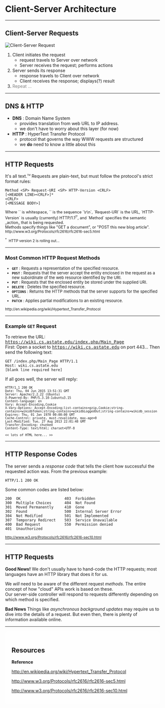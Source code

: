 # Client-Server Architecture

---

## Client-Server Requests

<!-- .element: class="center" -->
![](images/client-server-http.png "Client-Server Request")

1. Client initiates the request
    * request travels to Server over network
    * Server receives the request; performs actions  
2. Server sends its response
    * response travels to Client over network
    * Client receives the response; displays(?) result  
3. <span style="color: grey;">Repeat ... </span>

---

## DNS & HTTP

* **DNS** : Domain Name System
    * provides translation from web URL to IP address.
    * we don't have to worry about this layer (for now)
* **HTTP** : HyperText Transfer Protocol
    * protocol that governs the way WWW requests are structured
    * we **do** need to know a little about this

---

## HTTP Requests

It's all text.<sup style="font-size: 50%">TM</sup>  Requests are plain-text, but must follow the protocol's strict format rules:
```text
Method <SP> Request-URI <SP> HTTP-Version <CRLF>
[<HEADER LINE><CRLF>]*
<CRLF>
[<MESSAGE BODY>]
```

<small style="font-size: 90%">
Where `<SP>` is whitespace, `<CRLF>` is the sequence `\r\n`, `Request-URI` is the URL, `HTTP-Version` is usually (currently) HTTP/1.1<sup>\*</sup>, and `Method` specifies the semantic _action_ that is being requested.<br>
Methods specify things like "GET a document", or "POST this new blog article".
</small>
<small>http://www.w3.org/Protocols/rfc2616/rfc2616-sec5.html</small>

<small><sup>*</sup>&nbsp; HTTP version 2 is rolling out...</small>

---

### Most Common HTTP Request Methods

<small style="font-size: 92%">

* **`GET`** : Requests a representation of the specified resource.
* **`POST`** : Requests that the server accept the entity enclosed in the request as a new subordinate of the web resource identified by the URI.
* **`PUT`** : Requests that the enclosed entity be stored under the supplied URI.
* **`DELETE`** : Deletes the specified resource.
* **`OPTIONS`** : Returns the HTTP methods that the server supports for the specified URL.
* **`PATCH`** : Applies partial modifications to an existing resource.

</small>
<small>http://en.wikipedia.org/wiki/Hypertext_Transfer_Protocol</small>

---

<!-- .slide: data-background="images/white_cloud.jpg" -->

### Example `GET` Request

To retrieve the URL: <tt>https://wiki.cs.astate.edu/index.php/Main_Page</tt>    
First:  Open a socket to <tt>https://wiki.cs.astate.edu</tt> on port 443...  Then send the following text:
```http
GET /index.php/Main_Page HTTP/1.1
Host: wiki.cs.astate.edu
[blank line required here]
```

If all goes well, the server will reply:
<small>

```http
HTTP/1.1 200 OK
Date: Thu, 04 Jun 2015 13:51:31 GMT
Server: Apache/2.2.22 (Ubuntu)
X-Powered-By: PHP/5.3.10-1ubuntu3.15
Content-language: en
Vary: Accept-Encoding,Cookie
X-Vary-Options: Accept-Encoding;list-contains=gzip,Cookie;string-contains=wikidbToken;string-contains=wikidbLoggedOut;string-contains=wikidb_session
Expires: Thu, 01 Jan 1970 00:00:00 GMT
Cache-Control: private, must-revalidate, max-age=0
Last-Modified: Tue, 27 Aug 2013 22:01:48 GMT
Transfer-Encoding: chunked
Content-Type: text/html; charset=UTF-8

<< lots of HTML here... >>
```
</small>

---

## HTTP Response Codes
The server sends a _response code_ that tells the client how successful the requested action was. From the previous example:
```http
HTTP/1.1 200 OK
```

Some common codes are listed below:

```asciidoc
200  OK                    403  Forbidden
300  Multiple Choices      404  Not Found
301  Moved Permanently     410  Gone
302  Found                 500  Internal Server Error
304  Not Modified          501  Not Implemented
307  Temporary Redirect    503  Service Unavailable
400  Bad Request           550  Permission denied
401  Unauthorized
```

<small>http://www.w3.org/Protocols/rfc2616/rfc2616-sec10.html</small>

---

## HTTP Requests

**Good News!**  We don't usually have to hand-code the HTTP requests; most languages have an HTTP library that does it for us.

We _will_ need to be aware of the different request _methods_.  The entire concept of how "cloud" APIs work is based on these.     
Our server-side controller will respond to requests differently depending on which method is specified.

**Bad News**  Things like _asynchronous background updates_ may require us to  dive into the details of a request.  But even then, there is plenty of information available online.


---

<!-- .slide: data-background="images/cloud-computing-hands.jpg" -->
<div style="background-color: rgba(255,255,255, 0.65); padding: 1.5em; border-radius: .75em;">

<h2> Resources </h2>

<p><b>Reference</b></p>

<p><a href=http://en.wikipedia.org/wiki/Hypertext_Transfer_Protocol>http://en.wikipedia.org/wiki/Hypertext_Transfer_Protocol</a></p>
<p><a href=http://www.w3.org/Protocols/rfc2616/rfc2616-sec5.html>http://www.w3.org/Protocols/rfc2616/rfc2616-sec5.html</a></p>
<p><a href=http://www.w3.org/Protocols/rfc2616/rfc2616-sec10.html>http://www.w3.org/Protocols/rfc2616/rfc2616-sec10.html</a></p>

</div>
